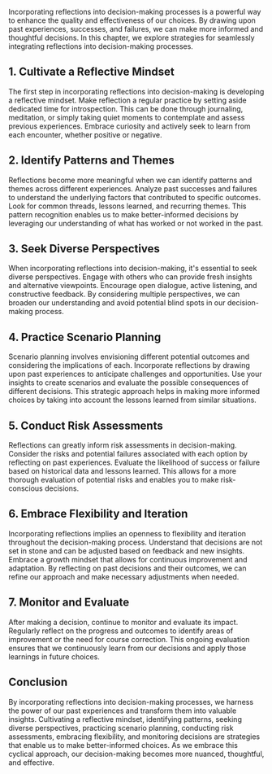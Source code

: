 
Incorporating reflections into decision-making processes is a powerful way to enhance the quality and effectiveness of our choices. By drawing upon past experiences, successes, and failures, we can make more informed and thoughtful decisions. In this chapter, we explore strategies for seamlessly integrating reflections into decision-making processes.

1\. Cultivate a Reflective Mindset
---------------------------------

The first step in incorporating reflections into decision-making is developing a reflective mindset. Make reflection a regular practice by setting aside dedicated time for introspection. This can be done through journaling, meditation, or simply taking quiet moments to contemplate and assess previous experiences. Embrace curiosity and actively seek to learn from each encounter, whether positive or negative.

2\. Identify Patterns and Themes
-------------------------------

Reflections become more meaningful when we can identify patterns and themes across different experiences. Analyze past successes and failures to understand the underlying factors that contributed to specific outcomes. Look for common threads, lessons learned, and recurring themes. This pattern recognition enables us to make better-informed decisions by leveraging our understanding of what has worked or not worked in the past.

3\. Seek Diverse Perspectives
----------------------------

When incorporating reflections into decision-making, it's essential to seek diverse perspectives. Engage with others who can provide fresh insights and alternative viewpoints. Encourage open dialogue, active listening, and constructive feedback. By considering multiple perspectives, we can broaden our understanding and avoid potential blind spots in our decision-making process.

4\. Practice Scenario Planning
-----------------------------

Scenario planning involves envisioning different potential outcomes and considering the implications of each. Incorporate reflections by drawing upon past experiences to anticipate challenges and opportunities. Use your insights to create scenarios and evaluate the possible consequences of different decisions. This strategic approach helps in making more informed choices by taking into account the lessons learned from similar situations.

5\. Conduct Risk Assessments
---------------------------

Reflections can greatly inform risk assessments in decision-making. Consider the risks and potential failures associated with each option by reflecting on past experiences. Evaluate the likelihood of success or failure based on historical data and lessons learned. This allows for a more thorough evaluation of potential risks and enables you to make risk-conscious decisions.

6\. Embrace Flexibility and Iteration
------------------------------------

Incorporating reflections implies an openness to flexibility and iteration throughout the decision-making process. Understand that decisions are not set in stone and can be adjusted based on feedback and new insights. Embrace a growth mindset that allows for continuous improvement and adaptation. By reflecting on past decisions and their outcomes, we can refine our approach and make necessary adjustments when needed.

7\. Monitor and Evaluate
-----------------------

After making a decision, continue to monitor and evaluate its impact. Regularly reflect on the progress and outcomes to identify areas of improvement or the need for course correction. This ongoing evaluation ensures that we continuously learn from our decisions and apply those learnings in future choices.

Conclusion
----------

By incorporating reflections into decision-making processes, we harness the power of our past experiences and transform them into valuable insights. Cultivating a reflective mindset, identifying patterns, seeking diverse perspectives, practicing scenario planning, conducting risk assessments, embracing flexibility, and monitoring decisions are strategies that enable us to make better-informed choices. As we embrace this cyclical approach, our decision-making becomes more nuanced, thoughtful, and effective.
